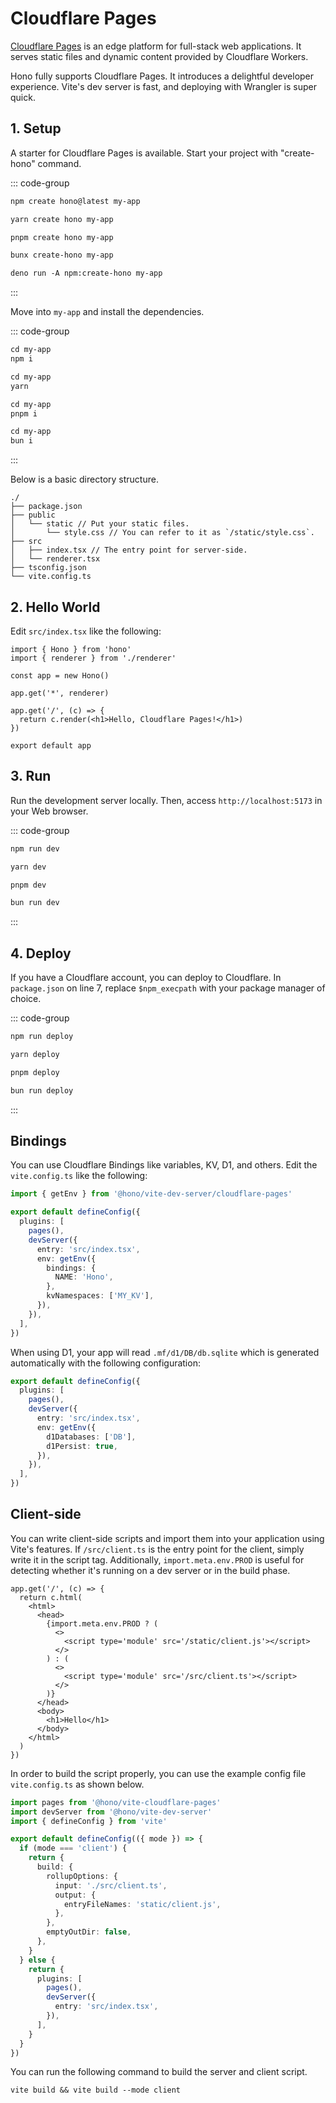 # Cloudflare Pages

[Cloudflare Pages](https://pages.cloudflare.com) is an edge platform for full-stack web applications.
It serves static files and dynamic content provided by Cloudflare Workers.

Hono fully supports Cloudflare Pages.
It introduces a delightful developer experience. Vite's dev server is fast, and deploying with Wrangler is super quick.

## 1. Setup

A starter for Cloudflare Pages is available.
Start your project with "create-hono" command.

::: code-group

```txt [npm]
npm create hono@latest my-app
```

```txt [yarn]
yarn create hono my-app
```

```txt [pnpm]
pnpm create hono my-app
```

```txt [bun]
bunx create-hono my-app
```

```txt [deno]
deno run -A npm:create-hono my-app
```

:::

Move into `my-app` and install the dependencies.

::: code-group

```txt [npm]
cd my-app
npm i
```

```txt [yarn]
cd my-app
yarn
```

```txt [pnpm]
cd my-app
pnpm i
```

```txt [bun]
cd my-app
bun i
```

:::

Below is a basic directory structure.

```text
./
├── package.json
├── public
│   └── static // Put your static files.
│       └── style.css // You can refer to it as `/static/style.css`.
├── src
│   ├── index.tsx // The entry point for server-side.
│   └── renderer.tsx
├── tsconfig.json
└── vite.config.ts
```

## 2. Hello World

Edit `src/index.tsx` like the following:

```tsx
import { Hono } from 'hono'
import { renderer } from './renderer'

const app = new Hono()

app.get('*', renderer)

app.get('/', (c) => {
  return c.render(<h1>Hello, Cloudflare Pages!</h1>)
})

export default app
```

## 3. Run

Run the development server locally. Then, access `http://localhost:5173` in your Web browser.

::: code-group

```txt [npm]
npm run dev
```

```txt [yarn]
yarn dev
```

```txt [pnpm]
pnpm dev
```

```txt [bun]
bun run dev
```

:::

## 4. Deploy

If you have a Cloudflare account, you can deploy to Cloudflare. In `package.json` on line 7, replace `$npm_execpath` with your package manager of choice.

::: code-group

```txt [npm]
npm run deploy
```

```txt [yarn]
yarn deploy
```

```txt [pnpm]
pnpm deploy
```

```txt [bun]
bun run deploy
```

:::

## Bindings

You can use Cloudflare Bindings like variables, KV, D1, and others.
Edit the `vite.config.ts` like the following:

```ts
import { getEnv } from '@hono/vite-dev-server/cloudflare-pages'

export default defineConfig({
  plugins: [
    pages(),
    devServer({
      entry: 'src/index.tsx',
      env: getEnv({
        bindings: {
          NAME: 'Hono',
        },
        kvNamespaces: ['MY_KV'],
      }),
    }),
  ],
})
```

When using D1, your app will read `.mf/d1/DB/db.sqlite` which is generated automatically with the following configuration:

```ts
export default defineConfig({
  plugins: [
    pages(),
    devServer({
      entry: 'src/index.tsx',
      env: getEnv({
        d1Databases: ['DB'],
        d1Persist: true,
      }),
    }),
  ],
})
```

## Client-side

You can write client-side scripts and import them into your application using Vite's features.
If `/src/client.ts` is the entry point for the client, simply write it in the script tag.
Additionally, `import.meta.env.PROD` is useful for detecting whether it's running on a dev server or in the build phase.

```tsx
app.get('/', (c) => {
  return c.html(
    <html>
      <head>
        {import.meta.env.PROD ? (
          <>
            <script type='module' src='/static/client.js'></script>
          </>
        ) : (
          <>
            <script type='module' src='/src/client.ts'></script>
          </>
        )}
      </head>
      <body>
        <h1>Hello</h1>
      </body>
    </html>
  )
})
```

In order to build the script properly, you can use the example config file `vite.config.ts` as shown below.

```ts
import pages from '@hono/vite-cloudflare-pages'
import devServer from '@hono/vite-dev-server'
import { defineConfig } from 'vite'

export default defineConfig(({ mode }) => {
  if (mode === 'client') {
    return {
      build: {
        rollupOptions: {
          input: './src/client.ts',
          output: {
            entryFileNames: 'static/client.js',
          },
        },
        emptyOutDir: false,
      },
    }
  } else {
    return {
      plugins: [
        pages(),
        devServer({
          entry: 'src/index.tsx',
        }),
      ],
    }
  }
})
```

You can run the following command to build the server and client script.

```text
vite build && vite build --mode client
```
